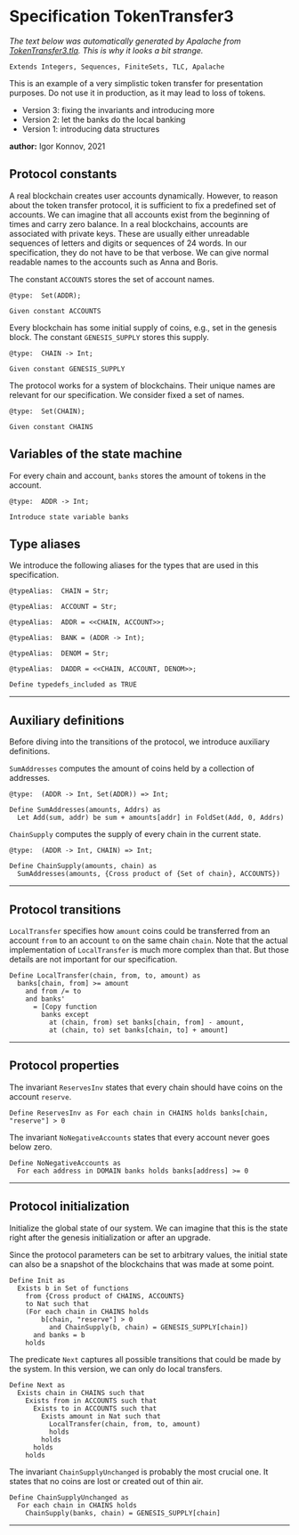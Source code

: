 # Specification TokenTransfer3

_The text below was automatically generated by Apalache from
[TokenTransfer3.tla](TokenTransfer3.tla). This is why it looks
a bit strange._

```Extends Integers, Sequences, FiniteSets, TLC, Apalache```


This is an example of a very simplistic token transfer for presentation
purposes. Do not use it in production, as it may lead to loss of tokens.
 
 - Version 3: fixing the invariants and introducing more
 - Version 2: let the banks do the local banking
 - Version 1: introducing data structures
 
 **author:** Igor Konnov, 2021
     

## Protocol constants

     

A real blockchain creates user accounts dynamically. However, to reason
about the token transfer protocol, it is sufficient to fix a predefined
set of accounts.  We can imagine that all accounts
exist from the beginning of times and carry zero balance.  In a real
blockchains, accounts are associated with private keys.  These are
usually either unreadable sequences of letters and digits or sequences of
24 words. In our specification, they do not have to be that verbose. We
can give normal readable names to the accounts such as Anna and Boris.

The constant `ACCOUNTS` stores the set of account names.

```@type:  Set(ADDR);```

```
Given constant ACCOUNTS
```


Every blockchain has some initial supply of coins, e.g.,
set in the genesis block. The constant `GENESIS_SUPPLY` stores this supply.

```@type:  CHAIN -> Int;```

```
Given constant GENESIS_SUPPLY
```


The protocol works for a system of blockchains. Their unique names
are relevant for our specification. We consider fixed a set of names.

```@type:  Set(CHAIN);```

```
Given constant CHAINS
```


## Variables of the state machine

     

For every chain and account, `banks` stores the amount of tokens in the account.

```@type:  ADDR -> Int;```

```
Introduce state variable banks
```


## Type aliases

  We introduce the following aliases for the types that are used in this
  specification.

```@typeAlias:  CHAIN = Str;```

```@typeAlias:  ACCOUNT = Str;```

```@typeAlias:  ADDR = <<CHAIN, ACCOUNT>>;```

```@typeAlias:  BANK = (ADDR -> Int);```

```@typeAlias:  DENOM = Str;```

```@typeAlias:  DADDR = <<CHAIN, ACCOUNT, DENOM>>;```

```
Define typedefs_included as TRUE
```


-----------------------------------------------------------------------------
## Auxiliary definitions

Before diving into the transitions of the protocol, we introduce auxiliary
definitions.

 

  `SumAddresses` computes the amount of coins held by a collection of addresses.

```@type:  (ADDR -> Int, Set(ADDR)) => Int;```

```
Define SumAddresses(amounts, Addrs) as
  Let Add(sum, addr) be sum + amounts[addr] in FoldSet(Add, 0, Addrs)
```


`ChainSupply` computes the supply of every chain in the current state.

```@type:  (ADDR -> Int, CHAIN) => Int;```

```
Define ChainSupply(amounts, chain) as
  SumAddresses(amounts, {Cross product of {Set of chain}, ACCOUNTS})
```


-----------------------------------------------------------------------------
 ## Protocol transitions

 

  `LocalTransfer` specifies how `amount` coins could be transferred from an
  account `from` to an account `to` on the same chain `chain`.  Note that the
  actual implementation of `LocalTransfer` is much more complex than that. But
  those details are not important for our specification.

```
Define LocalTransfer(chain, from, to, amount) as
  banks[chain, from] >= amount
    and from /= to
    and banks'
      = [Copy function
        banks except
          at (chain, from) set banks[chain, from] - amount,
          at (chain, to) set banks[chain, to] + amount]
```


-----------------------------------------------------------------------------
 ## Protocol properties

 

  The invariant `ReservesInv` states that every chain should have coins
  on the account `reserve`.

```
Define ReservesInv as For each chain in CHAINS holds banks[chain, "reserve"] > 0
```


The invariant `NoNegativeAccounts` states that every account never goes
  below zero.

```
Define NoNegativeAccounts as
  For each address in DOMAIN banks holds banks[address] >= 0
```


-----------------------------------------------------------------------------
 ## Protocol initialization

 

  Initialize the global state of our system. We can imagine that this is the
  state right after the genesis initialization or after an upgrade.

  Since the protocol parameters can be set to arbitrary values, the initial
  state can also be a snapshot of the blockchains that was made at some point.

```
Define Init as
  Exists b in Set of functions
    from {Cross product of CHAINS, ACCOUNTS}
    to Nat such that
    (For each chain in CHAINS holds
        b[chain, "reserve"] > 0
          and ChainSupply(b, chain) = GENESIS_SUPPLY[chain])
      and banks = b
    holds
```


The predicate `Next` captures all possible transitions that could be
  made by the system. In this version, we can only do local transfers.

```
Define Next as
  Exists chain in CHAINS such that
    Exists from in ACCOUNTS such that
      Exists to in ACCOUNTS such that
        Exists amount in Nat such that
          LocalTransfer(chain, from, to, amount)
          holds
        holds
      holds
    holds
```


The invariant `ChainSupplyUnchanged` is probably the most crucial one.
  It states that no coins are lost or created out of thin air.

```
Define ChainSupplyUnchanged as
  For each chain in CHAINS holds
    ChainSupply(banks, chain) = GENESIS_SUPPLY[chain]
```

--------------------------------------------------------------------------------
